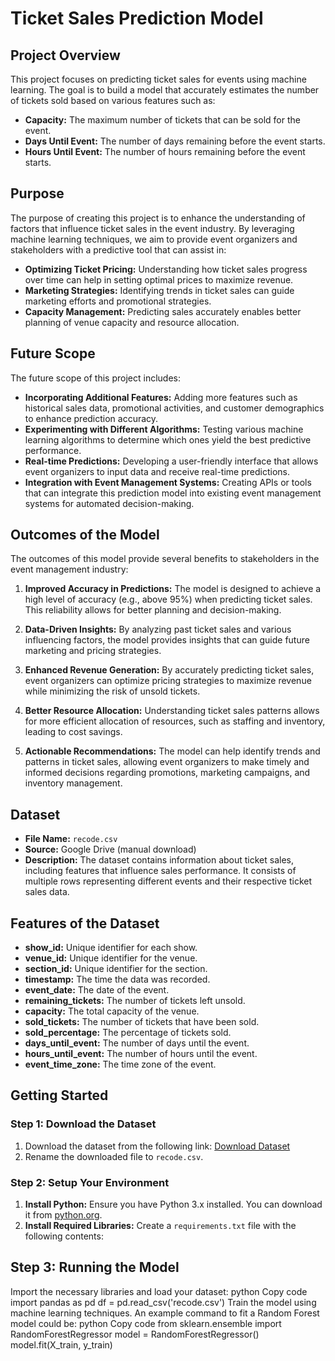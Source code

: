 # Ticket Sales Prediction Model

## Project Overview
This project focuses on predicting ticket sales for events using machine learning. The goal is to build a model that accurately estimates the number of tickets sold based on various features such as:

- **Capacity:** The maximum number of tickets that can be sold for the event.
- **Days Until Event:** The number of days remaining before the event starts.
- **Hours Until Event:** The number of hours remaining before the event starts.

## Purpose
The purpose of creating this project is to enhance the understanding of factors that influence ticket sales in the event industry. By leveraging machine learning techniques, we aim to provide event organizers and stakeholders with a predictive tool that can assist in:

- **Optimizing Ticket Pricing:** Understanding how ticket sales progress over time can help in setting optimal prices to maximize revenue.
- **Marketing Strategies:** Identifying trends in ticket sales can guide marketing efforts and promotional strategies.
- **Capacity Management:** Predicting sales accurately enables better planning of venue capacity and resource allocation.

## Future Scope
The future scope of this project includes:

- **Incorporating Additional Features:** Adding more features such as historical sales data, promotional activities, and customer demographics to enhance prediction accuracy.
- **Experimenting with Different Algorithms:** Testing various machine learning algorithms to determine which ones yield the best predictive performance.
- **Real-time Predictions:** Developing a user-friendly interface that allows event organizers to input data and receive real-time predictions.
- **Integration with Event Management Systems:** Creating APIs or tools that can integrate this prediction model into existing event management systems for automated decision-making.

## Outcomes of the Model
The outcomes of this model provide several benefits to stakeholders in the event management industry:

1. **Improved Accuracy in Predictions:** The model is designed to achieve a high level of accuracy (e.g., above 95%) when predicting ticket sales. This reliability allows for better planning and decision-making.
  
2. **Data-Driven Insights:** By analyzing past ticket sales and various influencing factors, the model provides insights that can guide future marketing and pricing strategies.

3. **Enhanced Revenue Generation:** By accurately predicting ticket sales, event organizers can optimize pricing strategies to maximize revenue while minimizing the risk of unsold tickets.

4. **Better Resource Allocation:** Understanding ticket sales patterns allows for more efficient allocation of resources, such as staffing and inventory, leading to cost savings.

5. **Actionable Recommendations:** The model can help identify trends and patterns in ticket sales, allowing event organizers to make timely and informed decisions regarding promotions, marketing campaigns, and inventory management.

## Dataset
- **File Name:** `recode.csv`
- **Source:** Google Drive (manual download)
- **Description:** The dataset contains information about ticket sales, including features that influence sales performance. It consists of multiple rows representing different events and their respective ticket sales data.

## Features of the Dataset
- **show_id:** Unique identifier for each show.
- **venue_id:** Unique identifier for the venue.
- **section_id:** Unique identifier for the section.
- **timestamp:** The time the data was recorded.
- **event_date:** The date of the event.
- **remaining_tickets:** The number of tickets left unsold.
- **capacity:** The total capacity of the venue.
- **sold_tickets:** The number of tickets that have been sold.
- **sold_percentage:** The percentage of tickets sold.
- **days_until_event:** The number of days until the event.
- **hours_until_event:** The number of hours until the event.
- **event_time_zone:** The time zone of the event.

## Getting Started

### Step 1: Download the Dataset
1. Download the dataset from the following link:
   [Download Dataset](https://drive.usercontent.google.com/open?id=1aQhPO1yHMxuTMWvAonNvrYV4rGN-PRjp&authuser=0)
2. Rename the downloaded file to `recode.csv`.

### Step 2: Setup Your Environment
1. **Install Python:** Ensure you have Python 3.x installed. You can download it from [python.org](https://www.python.org/downloads/).
2. **Install Required Libraries:** Create a `requirements.txt` file with the following contents:

## Step 3: Running the Model
Import the necessary libraries and load your dataset:
python
Copy code
import pandas as pd
df = pd.read_csv('recode.csv')
Train the model using machine learning techniques. An example command to fit a Random Forest model could be:
python
Copy code
from sklearn.ensemble import RandomForestRegressor
model = RandomForestRegressor()
model.fit(X_train, y_train)

